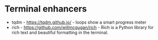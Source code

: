 # Terminal enhancers
- tqdm - https://tqdm.github.io/ -  loops show a smart progress meter
- rich - https://github.com/willmcgugan/rich - Rich is a Python library for rich text and beautiful formatting in the terminal.


